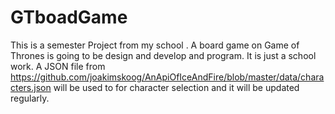 # GTboadGame
This is a semester Project from my school .
A board game on Game of Thrones is going to be design and develop and program. 
It is just a school work.
A JSON file from https://github.com/joakimskoog/AnApiOfIceAndFire/blob/master/data/characters.json will be used to for character selection and it will be updated regularly.
